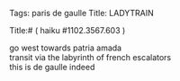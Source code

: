 Tags: paris de gaulle
Title: LADYTRAIN  
  
Title:# ( haiku #1102.3567.603 )  
  
go west towards patria amada  
transit via the labyrinth of french escalators  
this is de gaulle indeed  
